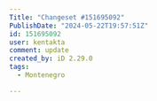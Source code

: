 ```yaml
---
Title: "Changeset #151695092"
PublishDate: "2024-05-22T19:57:51Z"
id: 151695092
user: kentakta
comment: update
created_by: iD 2.29.0
tags:
  - Montenegro

---
```

